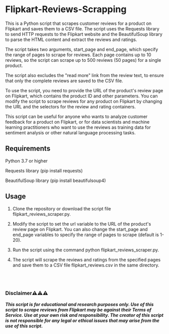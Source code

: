 # Flipkart-Reviews-Scrapping

This is a Python script that scrapes customer reviews for a product on Flipkart and saves them to a CSV file. The script uses the Requests library to send HTTP requests to the Flipkart website and the BeautifulSoup library to parse the HTML content and extract the reviews and ratings.

The script takes two arguments, start_page and end_page, which specify the range of pages to scrape for reviews. Each page contains up to 10 reviews, so the script can scrape up to 500 reviews (50 pages) for a single product.

The script also excludes the "read more" link from the review text, to ensure that only the complete reviews are saved to the CSV file.

To use the script, you need to provide the URL of the product's review page on Flipkart, which contains the product ID and other parameters. You can modify the script to scrape reviews for any product on Flipkart by changing the URL and the selectors for the review and rating containers.

This script can be useful for anyone who wants to analyze customer feedback for a product on Flipkart, or for data scientists and machine learning practitioners who want to use the reviews as training data for sentiment analysis or other natural language processing tasks.

## Requirements
Python 3.7 or higher 
<br>

Requests library (pip install requests)
<br>

BeautifulSoup library (pip install beautifulsoup4)
<br>

## Usage
1. Clone the repository or download the script file flipkart_reviews_scraper.py.

2. Modify the script to set the url variable to the URL of the product's review page on Flipkart. You can also change the start_page and end_page variables to specify the range of pages to scrape (default is 1-20).

3. Run the script using the command python flipkart_reviews_scraper.py.

4. The script will scrape the reviews and ratings from the specified pages and save them to a CSV file flipkart_reviews.csv in the same directory.
<br>
<br> 

### Disclaimer⚠️⚠️⚠️

***This script is for educational and research purposes only. Use of this script to scrape reviews from Flipkart may be against their Terms of Service. Use at your own risk and responsibility. The creator of this script is not responsible for any legal or ethical issues that may arise from the use of this script.***
